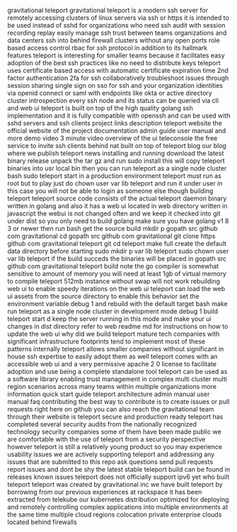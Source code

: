 gravitational teleport gravitational teleport is a modern ssh server for remotely accessing clusters of linux servers via ssh or https it is intended to be used instead of sshd for organizations who need ssh audit with session recording replay easily manage ssh trust between teams organizations and data centers ssh into behind firewall clusters without any open ports role based access control rbac for ssh protocol in addition to its hallmark features teleport is interesting for smaller teams because it facilitates easy adoption of the best ssh practices like no need to distribute keys teleport uses certificate based access with automatic certificate expiration time 2nd factor authentication 2fa for ssh collaboratively troubleshoot issues through session sharing single sign on sso for ssh and your organization identities via openid connect or saml with endpoints like okta or active directory cluster introspection every ssh node and its status can be queried via cli and web ui teleport is built on top of the high quality golang ssh implementation and it is fully compatible with openssh and can be used with sshd servers and ssh clients project links description teleport website the official website of the project documentation admin guide user manual and more demo video 3 minute video overview of the ui teleconsole the free service to invite ssh clients behind nat built on top of teleport blog our blog where we publish teleport news installing and running download the latest binary release unpack the tar gz and run sudo install this will copy teleport binaries into usr local bin then you can run teleport as a single node cluster bash sudo teleport start in a production environment teleport must run as root but to play just do chown user var lib teleport and run it under user in this case you will not be able to login as someone else though building teleport teleport source code consists of the actual teleport daemon binary written in golang and also it has a web ui located in web directory written in javascript the webui is not changed often and we keep it checked into git under dist so you only need to build golang make sure you have golang v1 8 3 or newer then run bash get the source build mkdir p gopath src github com gravitational cd gopath src github com gravitational git clone https github com gravitational teleport git cd teleport make full create the default data directory before starting sudo mkdir p var lib teleport sudo chown user var lib teleport if the build succeds the binaries will be placed in gopath src github com gravitational teleport build note the go compiler is somewhat sensitive to amount of memory you will need at least 1gb of virtual memory to compile teleport 512mb instance without swap will not work rebuilding web ui to enable speedy iterations on the web ui teleport can load the web ui assets from the source directory to enable this behavior set the environment variable debug 1 and rebuild with the default target bash make run teleport as a single node cluster in development mode debug 1 build teleport start d keep the server running in this mode and make your ui changes in dist directory refer to web readme md for instructions on how to update the web ui why did we build teleport mature tech companies with significant infrastructure footprints tend to implement most of these patterns internally teleport allows smaller companies without significant in house ssh expertise to easily adopt them as well teleport comes with an accessible web ui and a very permissive apache 2 0 license to facilitate adoption and use being a complete standalone tool teleport can be used as a software library enabling trust management in complex multi cluster multi region scenarios across many teams within multiple organizations more information quick start guide teleport architecture admin manual user manual faq contributing the best way to contribute is to create issues or pull requests right here on github you can also reach the gravitational team through their website is teleport secure and production ready teleport has completed several security audits from the nationally recognized technology security companies some of them have been made public we are comfortable with the use of teleport from a security perspective however teleport is still a relatively young product so you may experience usability issues we are actively supporting teleport and addressing any issues that are submitted to this repo ask questions send pull requests report issues and dont be shy the latest stable teleport build can be found in releases known issues teleport does not officially support ipv6 yet who built teleport teleport was created by gravitational inc we have built teleport by borrowing from our previous experiences at rackspace it has been extracted from telekube our kubernetes distribution optimized for deploying and remotely controlling complex applications into multiple environments at the same time multiple cloud regions colocation private enterprise clouds located behind firewalls